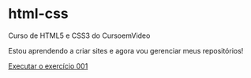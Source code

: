 # html-css
 Curso de HTML5 e CSS3 do CursoemVideo

Estou aprendendo a criar sites e agora vou gerenciar meus repositórios!

<a href="https://vitor-nogueira96.github.io/html-css/exercicios/ex001/index.html"> Executar o exercício 001</a>  

